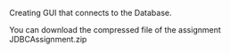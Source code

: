 
Creating GUI that connects to the Database.

You can download the compressed file of the assignment JDBCAssignment.zip
